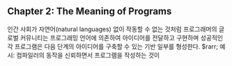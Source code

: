 ## Chapter 2: The Meaning of Programs

인간 사회가 자연어(natural languages) 없이 작동할 수 없는 것처럼 프로그래머의 글로벌 커뮤니티는 프로그래밍 언어에 의존하여 아이디어를 전달하고 구현하며 성공적인 각 프로그램은 다음 단계의 아이디어를 구축할 수 있는 기반 일부를 형성한다. $rarr; 예시: 컴파일러의 동작을 신뢰하면서 프로그램을 작성하는 것이
